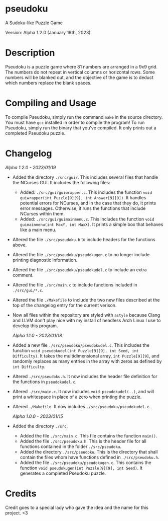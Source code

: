 # pseudoku
A Sudoku-like Puzzle Game

Version: Alpha 1.2.0 (January 19th, 2023)

# Description
  Pseudoku is a puzzle game where 81 numbers are arranged in a 9x9 grid. The numbers do not repeat in vertical columns or horizontal rows. Some numbers will be blanked out, and the objective of the game is to deduct which numbers replace the blank spaces.

# Compiling and Usage
  To compile Pseudoku, simply run the command ``make`` in the source directory. You must have ``gcc`` installed in order to compile the program!
  To run Pseudoku, simply run the binary that you've compiled. It only prints out a completed Pseudoku puzzle.

# Changelog

  *Alpha 1.2.0 - 2023/01/19*
- Added the directory ``./src/gui/``. This includes several files that handle the NCurses GUI. It includes the following files:
  - Added: ``./src/gui/guiwrapper.c``. This includes the function ``void guiwrapper(int Puzzle[9][9], int Answer[9][9])``. It handles potential errors for NCurses, and in the case that they do, it prints error messages. Otherwise, it runs the functions that include NCurses within them.
  - Added: ``./src/gui/guimainmenu.c``. This includes the function ``void guimainmenu(int MaxY, int MaxX)``. It prints a simple box that behaves like a main menu.
- Altered the file ``./src/pseudoku.h`` to include headers for the functions above.
- Altered the file ``./src/pseudoku/pseudokugen.c`` to no longer include printing diagnostic information.
- Altered the file ``./src/pseudoku/pseudokudel.c`` to include an extra comment.
- Altered the file ``./src/main.c`` to include functions included in ``./src/gui/*.c``.
- Altered the file ``./Makefile`` to include the two new files described at the top of the changelog entry for the current verison.
- Now all files within the repository are styled with ``astyle`` because Clang and LLVM don't play nice with my install of headless Arch Linux I use to develop this program.

  *Alpha 1.1.0 - 2023/01/18*
- Added a new file ``./src/pseudoku/pseudokudel.c``. This includes the function ``void pseudokudel(int Puzzle[9][9], int Seed, int Difficulty)``. It takes the multidimensional array, ``int Puzzle[9][9]``, and randomly replaces as many entries in the array with zeros as defined by ``int Difficulty``.
- Altered ``./src/pseudoku.h``. It now includes the header file definition for the functions in ``pseudokudel.c``.
- Altered ``./src/main.c``. It now includes ``void pseudokudel(..)``, and will print a whitespace in place of a zero when printing the puzzle.
- Altered ``./Makefile``. It now includes ``./src/pseudoku/pseudokudel.c``.


  *Alpha 1.0.0 - 2023/01/15*
- Added the directory ``./src``.
  - Added the file ``./src/main.c``. This file contains the function ``main()``.
  - Added the file ``./src/pseudoku.h``. This is the header file for all functions contained in the folder ``./src/pseudoku``.
  - Added the directory ``./src/pseudoku``. This is the directory that shall contain the files whom have functions defined in ``./src/pseudoku.h``.
  - Added the file ``./src/pseudoku/pseudokugen.c``. This contains the function ``void pseudokugen(int Puzzle[9][9], int Seed)``. It generates a completed Pseudoku puzzle.

# Credits

  Credit goes to a special lady who gave the idea and the name for this project. <3

